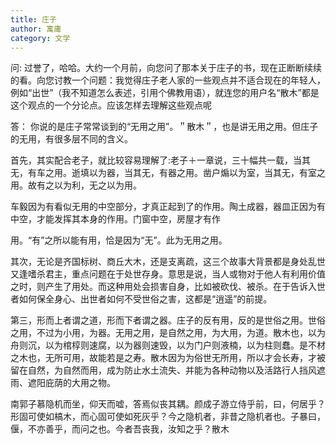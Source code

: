 ```yaml
---
title: 庄子
author: 寓庸
category: 文学
---
```

问:
过誉了，哈哈。大约一个月前，向您问了那本关于庄子的书，现在正断断续续的看。向您讨教一个问题：我觉得庄子老人家的一些观点并不适合现在的年轻人，例如“出世”（我不知道怎么表述，引用个佛教用语），就连您的用户名“散木”都是这个观点的一个分论点。应该怎样去理解这些观点呢

答：
你说的是庄子常常谈到的“无用之用”。＂散木＂，也是讲无用之用。但庄子的无用，有很多层不同的含义。

首先，其实配合老子，就比较容易理解了:老子＋一章说，三十幅共一载，当其无，有车之用。逝填以为器，当其无，有器之用。凿户煽以为室，当其无，有室之用。故有之以为利，无之以为用。

车毅因为有看似无用的中空部分，才真正起到了的作用。陶土成器，器皿正因为有中空，才能发挥其本身的作用。门窗中空，房屋才有作

用。“有”之所以能有用，恰是因为“无”。此为无用之用。

其次，无论是齐国标树、商丘大木，还是支离疏，这三个故事大背景都是身处乱世又逢嗜杀君主，重点问题在于处世存身。意思是说，当人或物对于他人有利用价值之时，则产生了用处。而这种用处会损害自身，比如被砍伐、被杀。在于告诉入世者如何保全身心、出世者如何不受世俗之害，这都是“逍遥”的前提。

第三，形而上者谓之道，形而下者谓之器。庄子的反有用，反的是世俗之用。世俗之用，不过为小用，为器。无用之用，是自然之用，为大用，为道。散木也，以为舟则沉，以为棺椁则速腐，以为器则速毁，以为门户则液楠，以为柱则蠢。是不材之木也，无所可用，故能若是之寿。散木因为为俗世无所用，所以才会长寿，才被留在自然，为自然而用，成为防止水土流失、并能为各种动物以及活路行人挡风遮雨、遮阳庇荫的大用之物。

南郭子慕隐机而坐，仰天而嘘，答焉似丧其耦。颜成子游立侍乎前，曰，何居乎？形固可使如槁木，而心固可使如死灰乎？今之隐机者，非昔之隐机者也。子暴曰，偃，不亦善乎，而问之也。今者吾丧我，汝知之乎？散木
